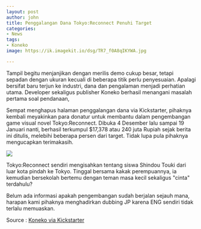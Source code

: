 ```yaml
---
layout: post
author: john
title: Penggalangan Dana Tokyo:Reconnect Penuhi Target
categories:
- News
tags:
- Koneko
image: https://ik.imagekit.io/dsg/TR7_f0A8qIKYWA.jpg

---
```

Tampil begitu menjanjikan dengan merilis demo cukup besar, tetapi sepadan dengan ukuran kecuali di beberapa titik perlu penyesuaian. Apalagi bersifat baru terjun ke industri, dana dan pengalaman menjadi perhatian utama. Developer sekaligus publisher Koneko berhasil menangani masalah pertama soal pendanaan,

Sempat menghapus halaman penggalangan dana via Kickstarter, pihaknya kembali meyakinkan para donatur untuk membantu dalam pengembangan game visual novel Tokyo:Reconnect. Dibuka 4 Desember lalu sampai 19 Januari nanti, berhasil terkumpul $17,378 atau 240 juta Rupiah sejak berita ini ditulis, melebihi beberapa persen dari target. Tidak lupa pula pihaknya mengucapkan terimakasih. 

![](https://ik.imagekit.io/dsg/TR15_1HO_VR5UMW_.jpg)

Tokyo:Reconnect sendiri mengisahkan tentang siswa Shindou Touki dari luar kota pindah ke Tokyo. Tinggal bersama kakak perempuannya, ia kemudian bersekolah bertemu dengan teman masa kecil sekaligus "cinta" terdahulu?

Belum ada informasi apakah pengembangan sudah berjalan sejauh mana, harapan kami pihaknya menghadirkan dubbing JP karena ENG sendiri tidak terlalu memuaskan.

Source : [Koneko via Kickstarter](https://www.kickstarter.com/projects/konekosoft/tokyo-reconnect-anime-visual-novel-game/posts/3072429)